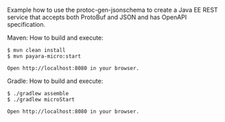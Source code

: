 Example how to use the protoc-gen-jsonschema to create a Java EE REST service that accepts both ProtoBuf and JSON and has OpenAPI specification. 

Maven: How to build and execute:
```
$ mvn clean install
$ mvn payara-micro:start

Open http://localhost:8080 in your browser.
```

Gradle: How to build and execute:
```
$ ./gradlew assemble
$ ./gradlew microStart

Open http://localhost:8080 in your browser.
```
